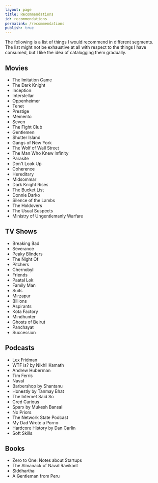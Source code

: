 ```yaml
---
layout: page
title: Recommendations
id: recommendations
permalink: /recommendations
publish: true
---
```


The following is a list of things I would recommend in different segments. The list might not be exhaustive at all with respect to the things I have consumed, but I like the idea of catalogging them gradually.

## Movies

- The Imitation Game
- The Dark Knight
- Inception
- Interstellar
- Oppenheimer
- Tenet
- Prestige
- Memento
- Seven
- The Fight Club
- Gentlemen
- Shutter Island
- Gangs of New York
- The Wolf of Wall Street
- The Man Who Knew Infinity
- Parasite
- Don't Look Up
- Coherence
- Hereditary
- Midsommar
- Dark Knight Rises
- The Bucket List
- Donnie Darko
- Silence of the Lambs
- The Holdovers
- The Usual Suspects
- Ministry of Ungentlemanly Warfare

## TV Shows

- Breaking Bad
- Severance
- Peaky Blinders
- The Night Of
- Pitchers
- Chernobyl
- Friends
- Paatal Lok
- Family Man
- Suits
- Mirzapur
- Billions
- Aspirants
- Kota Factory
- Mindhunter
- Ghosts of Beirut
- Panchayat
- Succession

## Podcasts

- Lex Fridman
- WTF is? by Nikhil Kamath
- Andrew Huberman
- Tim Ferris
- Naval
- Barbershop by Shantanu
- Honestly by Tanmay Bhat
- The Internet Said So
- Cred Curious
- Sparx by Mukesh Bansal
- No Priors
- The Network State Podcast
- My Dad Wrote a Porno
- Hardcore History by Dan Carlin
- Soft Skills

## Books

- Zero to One: Notes about Startups
- The Almanack of Naval Ravikant
- Siddhartha
- A Gentleman from Peru
